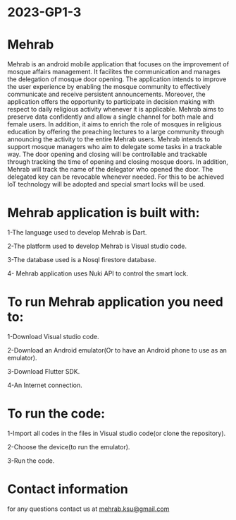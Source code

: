 # 2023-GP1-3
# Mehrab

Mehrab is an android  mobile application that focuses on the improvement of mosque affairs management. It facilites 
the communication and manages the delegation of mosque door opening. The application intends to 
improve the user experience by enabling the mosque community to effectively communicate and 
receive persistent announcements. Moreover, the application offers the opportunity to participate in 
decision making with respect to daily religious activity whenever it is applicable. Mehrab aims to 
preserve data confidently and allow a single channel for both male and female users. In addition, it 
aims to enrich the role of mosques in religious education by offering the preaching lectures to a large 
community through announcing the activity to the entire Mehrab users. Mehrab intends to support mosque managers who aim to delegate some tasks in a trackable way. The door opening and closing will be controllable and trackable through tracking the time of opening and 
closing mosque doors. In addition, Mehrab will track the name of the delegator who opened the door. 
The delegated key can be revocable whenever needed. For this to be achieved IoT technology will be 
adopted and special smart locks will be used. 

# Mehrab application is built with:
1-The language used to develop Mehrab is Dart.

2-The platform used to develop Mehrab is Visual studio code.

3-The database used is a Nosql firestore database.

4- Mehrab application uses Nuki API to control the smart lock.

# To run Mehrab application you need to:
1-Download Visual studio code.

2-Download an Android emulator(Or to have an Android phone to use as an emulator).

3-Download Flutter SDK.

4-An Internet connection.

# To run the code:
1-Import all codes in the files in Visual studio code(or clone the repository).

2-Choose the device(to run the emulator).

3-Run the code.

# Contact information
for any questions contact us at mehrab.ksu@gmail.com




